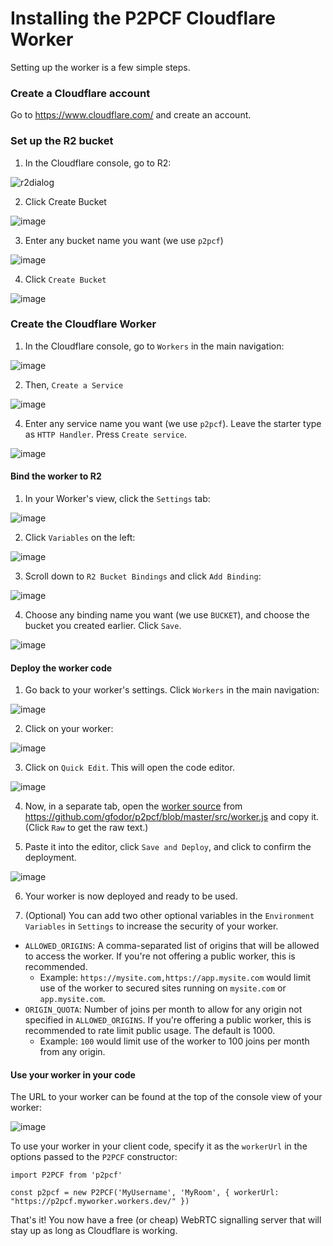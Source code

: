 # Installing the P2PCF Cloudflare Worker

Setting up the worker is a few simple steps.

### Create a Cloudflare account

Go to https://www.cloudflare.com/ and create an account.

### Set up the R2 bucket

1. In the Cloudflare console, go to R2:

![r2dialog](https://user-images.githubusercontent.com/220020/181828844-79ebca11-2901-43bf-a3d5-d7c8d15dd0ec.png)

2. Click Create Bucket

![image](https://user-images.githubusercontent.com/220020/181828972-ddc40644-3e38-417c-b221-9eaf2f005123.png)

3. Enter any bucket name you want (we use `p2pcf`)

![image](https://user-images.githubusercontent.com/220020/181829058-89634166-158c-4e18-a30f-e75d78fa1a58.png)

4. Click `Create Bucket`

![image](https://user-images.githubusercontent.com/220020/181828972-ddc40644-3e38-417c-b221-9eaf2f005123.png)

### Create the Cloudflare Worker

1. In the Cloudflare console, go to `Workers` in the main navigation:

![image](https://user-images.githubusercontent.com/220020/181829226-a3ee9598-b6cc-47b6-95c0-a3a38789c9b2.png)

2. Then, `Create a Service`

![image](https://user-images.githubusercontent.com/220020/181829338-cc3c0dd0-e26d-47e5-9c9f-48fb10a2d180.png)

4. Enter any service name you want (we use `p2pcf`). Leave the starter type as `HTTP Handler`. Press `Create service`.

![image](https://user-images.githubusercontent.com/220020/181829602-fa8c0b40-7e1f-445b-bfe0-434be2081ebd.png)

#### Bind the worker to R2

1. In your Worker's view, click the `Settings` tab:

![image](https://user-images.githubusercontent.com/220020/181831046-55f4e631-a895-4607-86b9-ee12c7fdd76a.png)

2. Click `Variables` on the left:

![image](https://user-images.githubusercontent.com/220020/181831117-2c33e8b6-95e4-4919-9bb1-0e3ecc3f39b8.png)

3. Scroll down to `R2 Bucket Bindings` and click `Add Binding`:

![image](https://user-images.githubusercontent.com/220020/181830146-bb3ba1cf-8321-439c-ab80-3565d3a72834.png)

4. Choose any binding name you want (we use `BUCKET`), and choose the bucket you created earlier. Click `Save`.

![image](https://user-images.githubusercontent.com/220020/181830368-fc79fc27-521a-4fbd-acd4-ae5c88d99d4e.png)

#### Deploy the worker code

1. Go back to your worker's settings. Click `Workers` in the main navigation:

![image](https://user-images.githubusercontent.com/220020/181829226-a3ee9598-b6cc-47b6-95c0-a3a38789c9b2.png)

2. Click on your worker:

![image](https://user-images.githubusercontent.com/220020/181830606-20322fe4-fdc8-409d-b5eb-a002b6cb22e5.png)

3. Click on `Quick Edit`. This will open the code editor.

![image](https://user-images.githubusercontent.com/220020/181830731-a9e17ed9-43fe-4e1d-b5c7-6e66f7f51bdc.png)

4. Now, in a separate tab, open the [worker source](https://github.com/gfodor/p2pcf/blob/master/src/worker.js) from https://github.com/gfodor/p2pcf/blob/master/src/worker.js and copy it. (Click `Raw` to get the raw text.)

5. Paste it into the editor, click `Save and Deploy`, and click to confirm the deployment.

![image](https://user-images.githubusercontent.com/220020/181831397-54f780ca-9ac5-4265-8254-d606c1178760.png)

6. Your worker is now deployed and ready to be used.

7. (Optional) You can add two other optional variables in the `Environment Variables` in `Settings` to increase the security of your worker.
 - `ALLOWED_ORIGINS`: A comma-separated list of origins that will be allowed to access the worker. If you're not offering a public worker, this is recommended.
   - Example: `https://mysite.com,https://app.mysite.com` would limit use of the worker to secured sites running on `mysite.com` or `app.mysite.com`.
 - `ORIGIN_QUOTA`: Number of joins per month to allow for any origin not specified in `ALLOWED_ORIGINS`. If you're offering a public worker, this is recommended to rate limit public usage. The default is 1000.
   - Example: `100` would limit use of the worker to 100 joins per month from any origin.

#### Use your worker in your code

The URL to your worker can be found at the top of the console view of your worker:

![image](https://user-images.githubusercontent.com/220020/181832545-e5306fa4-b408-41e0-be07-027dc4eeab41.png)

To use your worker in your client code, specify it as the `workerUrl` in the options passed to the `P2PCF` constructor:

```
import P2PCF from 'p2pcf'

const p2pcf = new P2PCF('MyUsername', 'MyRoom', { workerUrl: "https://p2pcf.myworker.workers.dev/" })
```

That's it! You now have a free (or cheap) WebRTC signalling server that will stay up as long as Cloudflare is working.
